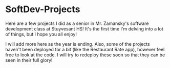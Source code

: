 SoftDev-Projects
================

Here are a few projects I did as a senior in Mr. Zamansky's software development class at Stuyvesant HS! It's the first time I'm delving into a lot of things, but I hope you all enjoy!

I will add more here as the year is ending. Also, some of the projects haven't been deployed for a bit (like the Restaurant Rate app), however feel free to look at the code. I will try to redeploy these soon so that they can be seen in their full glory!

